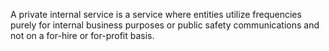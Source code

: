 A private internal service is a service where entities utilize frequencies purely for internal business purposes or public safety communications and not on a for-hire or for-profit basis.


